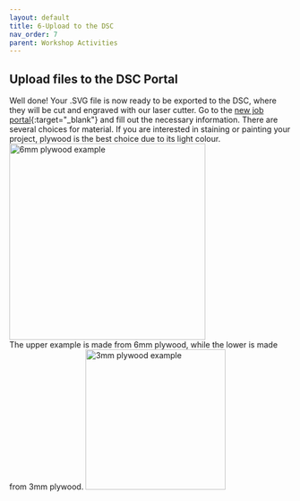 ```yaml
---
layout: default
title: 6-Upload to the DSC
nav_order: 7
parent: Workshop Activities
---
```

## Upload files to the DSC Portal 
Well done! Your .SVG file is now ready to be exported to the DSC, where they will be cut and engraved with our laser cutter. Go to the [new job portal](https://webapp.library.uvic.ca/3dprint/customer-new-job.php){:target="_blank"} and fill out the necessary information. There are several choices for material. If you are interested in staining or painting your project, plywood is the best choice due to its light colour.<br>
<img src="images/bamfield.jpg" style="width:350px;" alt=" 6mm plywood example">
<br> The upper example is made from 6mm plywood, while the lower is made from 3mm plywood. 
<img src="images/vic.jpg" style="width:250px;" alt="3mm plywood example">
